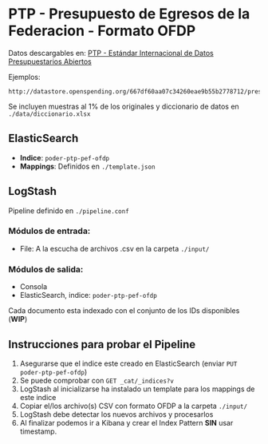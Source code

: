 # PTP - Presupuesto de Egresos de la Federacion - Formato OFDP

Datos descargables en: [PTP - Estándar Internacional de Datos Presupuestarios Abiertos](http://transparenciapresupuestaria.gob.mx/es/PTP/datos_presupuestarios_abiertos)

Ejemplos:
```
http://datastore.openspending.org/667df60aa07c34260eae9b55b2778712/presupuesto_mexico/final/data/presupuesto_mexico__2010.csv
```

Se incluyen muestras al 1% de los originales y diccionario de datos en `./data/diccionario.xlsx`

## ElasticSearch

- **Indice**: `poder-ptp-pef-ofdp`
- **Mappings**: Definidos en `./template.json`

## LogStash

Pipeline definido en `./pipeline.conf`

### Módulos de entrada:
- File: A la escucha de archivos .csv en la carpeta `./input/`

### Módulos de salida:
- Consola
- ElasticSearch, indice: `poder-ptp-pef-ofdp`

Cada documento esta indexado con el conjunto de los IDs disponibles (**WIP**)

## Instrucciones para probar el Pipeline
1. Asegurarse que el indice este creado en ElasticSearch (enviar `PUT poder-ptp-pef-ofdp`)
  1. Se puede comprobar con `GET _cat/_indices?v`
  1. LogStash al inicializarse ha instalado un template para los mappings de este indice
1. Copiar el/los archivo(s) CSV con formato OFDP a la carpeta `./input/`
1. LogStash debe detectar los nuevos archivos y procesarlos
1. Al finalizar podemos ir a Kibana y crear el Index Pattern **SIN** usar timestamp.
